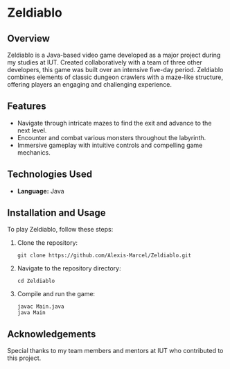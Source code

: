 # Zeldiablo

## Overview

Zeldiablo is a Java-based video game developed as a major project during my studies at IUT. Created collaboratively with a team of three other developers, this game was built over an intensive five-day period. Zeldiablo combines elements of classic dungeon crawlers with a maze-like structure, offering players an engaging and challenging experience.

## Features

- Navigate through intricate mazes to find the exit and advance to the next level.
- Encounter and combat various monsters throughout the labyrinth.
- Immersive gameplay with intuitive controls and compelling game mechanics.

## Technologies Used

- **Language:** Java

## Installation and Usage

To play Zeldiablo, follow these steps:

1. Clone the repository:
   ```
   git clone https://github.com/Alexis-Marcel/Zeldiablo.git
   ```
2. Navigate to the repository directory:
   ```
   cd Zeldiablo
   ```
3. Compile and run the game:
   ```
   javac Main.java
   java Main
   ```

## Acknowledgements

Special thanks to my team members and mentors at IUT who contributed to this project.
